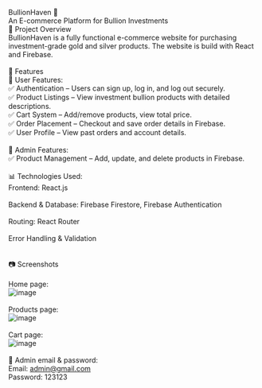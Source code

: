 BullionHaven 🏅<br>
An E-commerce Platform for Bullion Investments<br>
📌 Project Overview<br>
BullionHaven is a fully functional e-commerce website for purchasing investment-grade gold and silver products. The website is build with React and Firebase.<br>
<br>
🚀 Features<br>
🔹 User Features:<br>
✅ Authentication – Users can sign up, log in, and log out securely.<br>
✅ Product Listings – View investment bullion products with detailed descriptions.<br>
✅ Cart System – Add/remove products, view total price.<br>
✅ Order Placement – Checkout and save order details in Firebase.<br>
✅ User Profile – View past orders and account details.<br>
<br>
🔸 Admin Features:<br>
✅ Product Management – Add, update, and delete products in Firebase.<br>
<br>
📊 Technologies Used:<br>
Frontend: React.js<br>
<br>
Backend & Database: Firebase Firestore, Firebase Authentication<br>
<br>
Routing: React Router<br>
<br>
Error Handling & Validation<br>
<br>
<br>
📷 Screenshots<br>
<br>
Home page:<br>
![image](https://github.com/user-attachments/assets/d56673be-f290-48a0-a7e3-2f2730d37644)
<br>
<br>
Products page:<br>
![image](https://github.com/user-attachments/assets/b7951f59-6b52-4862-8016-01448cd5ffc7)
<br>
<br>
Cart page:<br>
![image](https://github.com/user-attachments/assets/f2a5f675-2c2d-4f3b-aab4-7b898853a86e)
<br>
<br>
🔸 Admin email & password:<br>
Email: admin@gmail.com<br>
Password: 123123<br>
